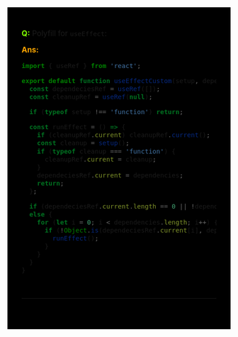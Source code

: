 <div style="font-size: 17px;background: black;padding: 2rem;">

<b style="color: Chartreuse;">Q:</b> Polyfill for `useEffect`:

<b style="color: Orange;">Ans:</b>

```jsx
import { useRef } from 'react';

export default function useEffectCustom(setup, dependencies) {
  const dependeciesRef = useRef([]);
  const cleanupRef = useRef(null);

  if (typeof setup !== 'function') return;

  const runEffect = () => {
    if (cleanupRef.current) cleanupRef.current();
    const cleanup = setup();
    if (typeof cleanup === 'function') {
      cleanupRef.current = cleanup;
    }
    dependeciesRef.current = dependencies;
    return;
  };

  if (dependeciesRef.current.length == 0 || !dependencies) runEffect();
  else {
    for (let i = 0; i < dependencies.length; i++) {
      if (!Object.is(dependeciesRef.current[i], dependencies[i])) {
        runEffect();
      }
    }
  }
}
```

<br>
<hr>
<br>

</div>
